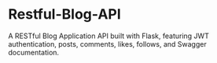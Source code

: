 # Restful-Blog-API
A RESTful Blog Application API built with Flask, featuring JWT authentication, posts, comments, likes, follows, and Swagger documentation.
